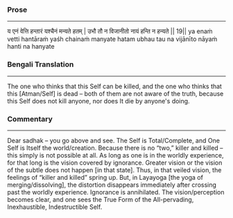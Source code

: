 ### Prose 
 --- 
य एनं वेत्ति हन्तारं यश्चैनं मन्यते हतम् |
उभौ तौ न विजानीतो नायं हन्ति न हन्यते || 19||
ya enaṁ vetti hantāraṁ yaśh chainaṁ manyate hatam
ubhau tau na vijānīto nāyaṁ hanti na hanyate

### Bengali Translation 
 --- 
The one who thinks that this Self can be killed, and the one who thinks that this [Atman/Self] is dead – both of them are not aware of the truth, because this Self does not kill anyone, nor does It die by anyone's doing.

### Commentary 
 --- 
Dear sadhak – you go above and see. The Self is Total/Complete, and One Self is Itself the world/creation. Because there is no “two,” killer and killed – this simply is not possible at all. As long as one is in the worldly experience, for that long is the vision covered by ignorance. Greater vision or the vision of the subtle does not happen [in that state]. Thus, in that veiled vision, the feelings of “killer and killed” spring up. But, in Layayoga [the yoga of merging/dissolving], the distortion disappears immediately after crossing past the worldly experience. Ignorance is annihilated. The vision/perception becomes clear, and one sees the True Form of the All-pervading, Inexhaustible, Indestructible Self.